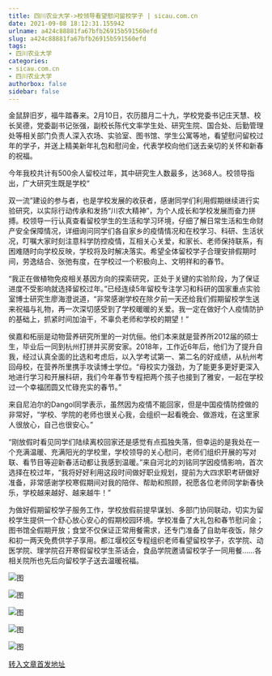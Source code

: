 ```yaml
---
title: 四川农业大学->校领导看望慰问留校学子 | sicau.com.cn
date: 2021-09-08 18:12:31.155942
urlname: a424c88881fa67bfb26915b591560efd
slug: a424c88881fa67bfb26915b591560efd
tags: 
- 四川农业大学
categories:
- sicau.com.cn
- 四川农业大学
authorbox: false
sidebar: false
---
```

金鼠辞旧岁，福牛踏春来。2月10日，农历腊月二十九，学校党委书记庄天慧、校长吴德，党委副书记张强，副校长陈代文率学生处、研究生院、国合处、后勤管理处等相关部门负责人深入农场、实验室、图书馆、学生公寓等地，看望慰问留校过年的学子，并送上精美新年礼包和慰问金，代表学校向他们送去亲切的关怀和新春的祝福。

今年我校共计有500余人留校过年，其中研究生人数最多，达368人。校领导指出，广大研究生既是学校“
<!--more-->
双一流”建设的参与者，也是学校发展的收获者，感谢同学们利用假期继续进行实验研究，以实际行动传承和发扬“川农大精神”，为个人成长和学校发展而奋力拼搏。校领导一行认真查看留校学生的生活和学习环境，仔细了解日常生活和生命财产安全保障情况，详细询问同学们各自家乡的疫情情况和在校学习、科研、生活状况，叮嘱大家时刻注意科学防控疫情，互相关心关爱，和家长、老师保持联系，有困难随时向学校反映，学校将及时解决落实。希望全体留校学子合理安排假期时间，劳逸结合、张弛有度，在学校过一个积极向上、文明祥和的春节。

“我正在做植物免疫相关基因方向的探索研究，正处于关键的实验阶段，为了保证进度不受影响就选择留校过年。”已经连续5年留校专注学习和科研的国家重点实验室博士研究生廖海澄说道，“非常感谢学校在除夕前一天还给我们假期留校学生送来祝福与礼物，再一次深切感受到了学校暖暖的关爱。我一定在做好个人疫情防护的基础上，抓紧时间加油干，不辜负老师和学校的期望！”

侯嘉和柘丽是动物营养研究所里的一对伉俪。他们本来就是营养所2012届的硕士生，毕业后一同到杭州打拼并买房安家。2018年，工作近6年后，他们为了提升自我，经过认真全面的比选和考虑后，以入学考试第一、第二名的好成绩，从杭州考回母校，在营养所里携手攻读博士学位。“母校实力强劲，为了能更多更好更深入地进行学习和开展科研，我们今年春节专程把两个孩子也接到了雅安，一起在学校过一个幸福团圆又忙碌充实的春节。”

来自尼泊尔的Dangol同学表示，虽然因为疫情不能回家，但是中国疫情防控做的非常好，“学校、学院的老师也很关心我，会组织一起看晚会、做游戏，在这里家人很放心，自己也很安心。”

“刚放假时看见同学们陆续离校回家还是感觉有点孤独失落，但幸运的是我处在一个充满温暖、充满阳光的学校里，学校领导的关心慰问，老师们组织开展的写对联、看节目等迎新春活动都让我感到温暖。”来自河北的刘铭同学因疫情影响，首次选择在校过年，“我将好好利用这段时间做好职业规划，提前为大四求职考研做好准备，非常感谢学校寒假期间对我的陪伴、帮助和照顾，祝愿各位老师同学新春快乐，学校越来越好、越来越牛！”

为做好假期留校学子服务工作，学校放假前提早谋划、多部门协同联动，切实为留校学生提供一个舒心放心安心的假期校园环境。学校准备了大礼包和春节慰问金；图书馆全假期开放；食堂不仅保证正常用餐需求，还专门准备了自助年夜饭，除夕和初一两天免费供学子享用。都江堰校区专程组织老师看望留校学子，农学院、动医学院、理学院召开寒假留校学生茶话会，食品学院邀请留校学子一同用餐……各相关院所也先后向留校学子送去温暖祝福。

![图](https://news.sicau.edu.cn/__local/4/9E/5B/A15734773702DB2D808D342E034_86827011_17EB1.jpg)

![图](https://news.sicau.edu.cn/__local/D/13/DB/F3094B9903613057CE68FA1D886_FE70CBE9_19FBB.jpg)

![图](https://news.sicau.edu.cn/__local/1/4A/07/F45940003F57BE2426D4A5106A3_32B15FA3_11A6F.jpg)

![图](https://news.sicau.edu.cn/__local/9/0A/B5/E6A88C6259DA282299DA5B204CA_BAAB2540_136B7.jpg)

![图](https://news.sicau.edu.cn/__local/D/4E/05/9B45D980B7CE9A6F073DF6B9B0E_2FE78C83_21125.jpg)

[转入文章首发地址](https://news.sicau.edu.cn/info/1135/60939.htm)